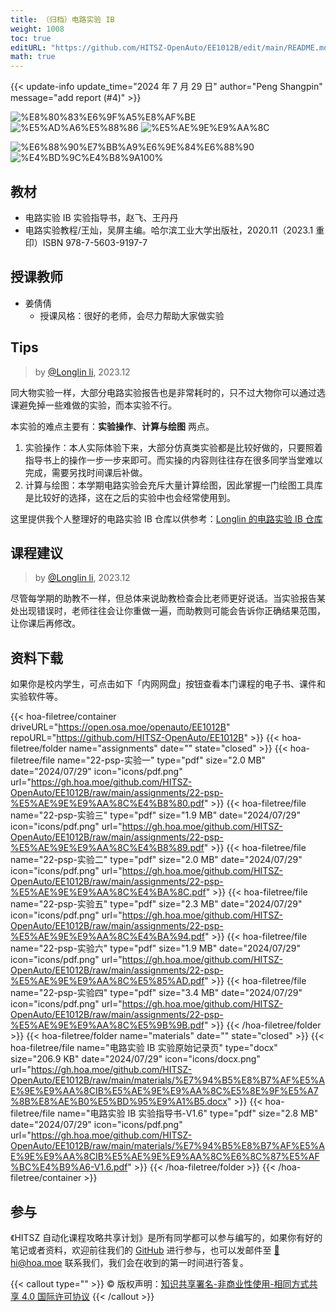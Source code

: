 ```yaml
---
title: （归档）电路实验 IB
weight: 1008
toc: true
editURL: "https://github.com/HITSZ-OpenAuto/EE1012B/edit/main/README.md"
math: true
---
```


{{< update-info update_time="2024 年 7 月 29 日" author="Peng Shangpin" message="add report (#4)" >}}

<!--
1. 通过 [Shields.io](https://shields.io/) 生成如下的徽章，标注课程的基本信息。
2. 请根据课程的具体内容增删仓库的子文件夹。子文件夹建议使用小写英文，并且添加 README.md。
3. 关于课程的描述可以不止以下几个方面，酌情增删。
4. hoa.moe 生成本课程对应页面后，请将页面链接复制到 GitHub 仓库的 About/Website 中。
5. 可以在 GitHub 页面的 About/Topics 中为课程添加话题名称。
-->

<div class="img-div hx-mt-4 hx-flex-row hx-justify-start hx-items-center">

![%E8%80%83%E6%9F%A5%E8%AF%BE](https://img.shields.io/badge/%E8%80%83%E6%9F%A5%E8%AF%BE-green)
![%E5%AD%A6%E5%88%86](https://img.shields.io/badge/%E5%AD%A6%E5%88%86-0.5-moccasin)
![%E5%AE%9E%E9%AA%8C](https://img.shields.io/badge/%E5%AE%9E%E9%AA%8C-purple)

![%E6%88%90%E7%BB%A9%E6%9E%84%E6%88%90](https://img.shields.io/badge/%E6%88%90%E7%BB%A9%E6%9E%84%E6%88%90-gold)
![%E4%BD%9C%E4%B8%9A100%](https://img.shields.io/badge/%E5%87%BA%E5%8B%A4+%E5%AE%9E%E9%AA%8C%E6%8A%A5%E5%91%8A-100%25-wheat)

</div>

## 教材
- 电路实验 IB 实验指导书，赵飞、王丹丹
- 电路实验教程/王灿，吴屏主编。哈尔滨工业大学出版社，2020.11（2023.1 重印）ISBN 978-7-5603-9197-7

## 授课教师
- 姜倩倩
  - 授课风格：很好的老师，会尽力帮助大家做实验

## Tips
> by [@Longlin li](https://github.com/longlin10086), 2023.12

同大物实验一样，大部分电路实验报告也是非常耗时的，只不过大物你可以通过选课避免掉一些难做的实验，而本实验不行。

本实验的难点主要有：**实验操作**、**计算与绘图** 两点。
1. 实验操作：本人实际体验下来，大部分仿真类实验都是比较好做的，只要照着指导书上的操作一步一步来即可。而实操的内容则往往存在很多同学当堂难以完成，需要另找时间课后补做。
2. 计算与绘图：本学期电路实验会充斥大量计算绘图，因此掌握一门绘图工具库是比较好的选择，这在之后的实验中也会经常使用到。

这里提供我个人整理好的电路实验 IB 仓库以供参考：[Longlin 的电路实验 IB 仓库](https://github.com/longlin10086/HITSZ-CircLab)

## 课程建议
> by [@Longlin li](https://github.com/longlin10086), 2023.12

尽管每学期的助教不一样，但总体来说助教检查会比老师更好说话。当实验报告某处出现错误时，老师往往会让你重做一遍，而助教则可能会告诉你正确结果范围，让你课后再修改。

## 资料下载

如果你是校内学生，可点击如下「内网网盘」按钮查看本门课程的电子书、课件和实验软件等。

{{< hoa-filetree/container driveURL="https://open.osa.moe/openauto/EE1012B" repoURL="https://github.com/HITSZ-OpenAuto/EE1012B" >}}
  {{< hoa-filetree/folder name="assignments" date="" state="closed" >}}
    {{< hoa-filetree/file name="22-psp-实验一" type="pdf" size="2.0 MB" date="2024/07/29" icon="icons/pdf.png" url="https://gh.hoa.moe/github.com/HITSZ-OpenAuto/EE1012B/raw/main/assignments/22-psp-%E5%AE%9E%E9%AA%8C%E4%B8%80.pdf" >}}
    {{< hoa-filetree/file name="22-psp-实验三" type="pdf" size="1.9 MB" date="2024/07/29" icon="icons/pdf.png" url="https://gh.hoa.moe/github.com/HITSZ-OpenAuto/EE1012B/raw/main/assignments/22-psp-%E5%AE%9E%E9%AA%8C%E4%B8%89.pdf" >}}
    {{< hoa-filetree/file name="22-psp-实验二" type="pdf" size="2.0 MB" date="2024/07/29" icon="icons/pdf.png" url="https://gh.hoa.moe/github.com/HITSZ-OpenAuto/EE1012B/raw/main/assignments/22-psp-%E5%AE%9E%E9%AA%8C%E4%BA%8C.pdf" >}}
    {{< hoa-filetree/file name="22-psp-实验五" type="pdf" size="2.3 MB" date="2024/07/29" icon="icons/pdf.png" url="https://gh.hoa.moe/github.com/HITSZ-OpenAuto/EE1012B/raw/main/assignments/22-psp-%E5%AE%9E%E9%AA%8C%E4%BA%94.pdf" >}}
    {{< hoa-filetree/file name="22-psp-实验六" type="pdf" size="1.9 MB" date="2024/07/29" icon="icons/pdf.png" url="https://gh.hoa.moe/github.com/HITSZ-OpenAuto/EE1012B/raw/main/assignments/22-psp-%E5%AE%9E%E9%AA%8C%E5%85%AD.pdf" >}}
    {{< hoa-filetree/file name="22-psp-实验四" type="pdf" size="3.4 MB" date="2024/07/29" icon="icons/pdf.png" url="https://gh.hoa.moe/github.com/HITSZ-OpenAuto/EE1012B/raw/main/assignments/22-psp-%E5%AE%9E%E9%AA%8C%E5%9B%9B.pdf" >}}
  {{< /hoa-filetree/folder >}}
  {{< hoa-filetree/folder name="materials" date="" state="closed" >}}
    {{< hoa-filetree/file name="电路实验 IB 实验原始记录页" type="docx" size="206.9 KB" date="2024/07/29" icon="icons/docx.png" url="https://gh.hoa.moe/github.com/HITSZ-OpenAuto/EE1012B/raw/main/materials/%E7%94%B5%E8%B7%AF%E5%AE%9E%E9%AA%8CIB%E5%AE%9E%E9%AA%8C%E5%8E%9F%E5%A7%8B%E8%AE%B0%E5%BD%95%E9%A1%B5.docx" >}}
    {{< hoa-filetree/file name="电路实验 IB 实验指导书-V1.6" type="pdf" size="2.8 MB" date="2024/07/29" icon="icons/pdf.png" url="https://gh.hoa.moe/github.com/HITSZ-OpenAuto/EE1012B/raw/main/materials/%E7%94%B5%E8%B7%AF%E5%AE%9E%E9%AA%8CIB%E5%AE%9E%E9%AA%8C%E6%8C%87%E5%AF%BC%E4%B9%A6-V1.6.pdf" >}}
  {{< /hoa-filetree/folder >}}
{{< /hoa-filetree/container >}}

## 参与

《HITSZ 自动化课程攻略共享计划》是所有同学都可以参与编写的，如果你有好的笔记或者资料，欢迎前往我们的 [GitHub](https://github.com/HITSZ-OpenAuto) 进行参与，也可以发邮件至 [📮hi@hoa.moe](mailto:hi@hoa.moe) 联系我们，我们会在收到的第一时间进行答复。

{{< callout type="" >}}
  © 版权声明：[知识共享署名-非商业性使用-相同方式共享 4.0 国际许可协议](https://creativecommons.org/licenses/by-nc-sa/4.0/)
{{< /callout >}}
